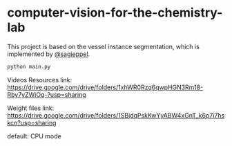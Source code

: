# computer-vision-for-the-chemistry-lab

This project is based on the vessel instance segmentation, which is implemented by [@sagieppel](https://github.com/sagieppel).

```bash
python main.py
```

Videos Resources link: https://drive.google.com/drive/folders/1xhWR0Rzq6qwpHGN3Rm18-Rby7yZWiOq-?usp=sharing

Weight files link: https://drive.google.com/drive/folders/1SBjdqPskKwYyABW4xGnT_k6p7i7hskcn?usp=sharing

default: CPU mode
